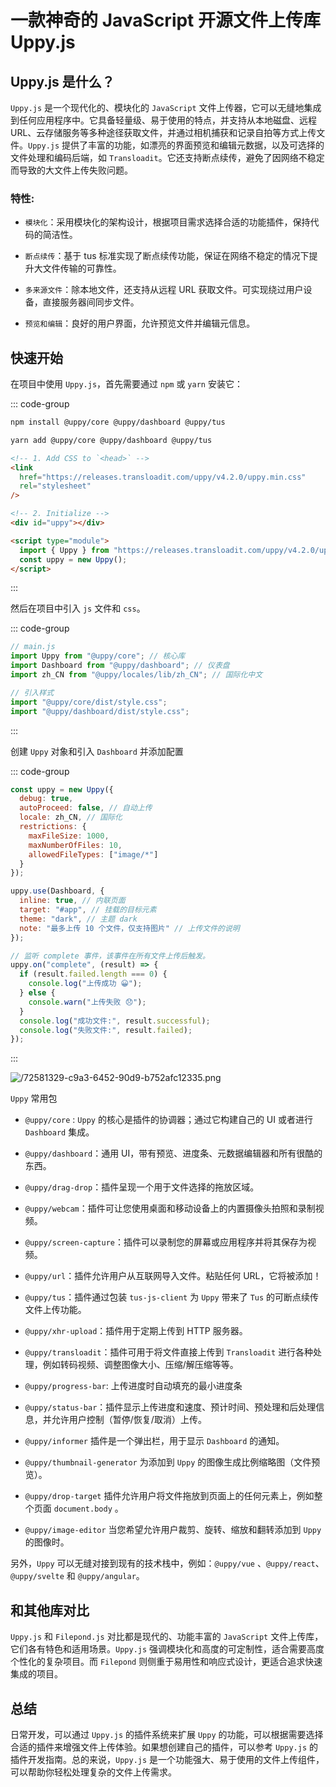 # 一款神奇的 JavaScript 开源文件上传库 Uppy.js

<article-info/>

## Uppy.js 是什么？

`Uppy.js` 是一个现代化的、模块化的 `JavaScript` 文件上传器，它可以无缝地集成到任何应用程序中。它具备轻量级、易于使用的特点，并支持从本地磁盘、远程 URL、云存储服务等多种途径获取文件，并通过相机捕获和记录自拍等方式上传文件。`Uppy.js` 提供了丰富的功能，如漂亮的界面预览和编辑元数据，以及可选择的文件处理和编码后端，如 `Transloadit`。它还支持断点续传，避免了因网络不稳定而导致的大文件上传失败问题。

<link-tag :linkList="[{linkType:'git', linkText:'Uppy.js',linkUrl:'https://github.com/transloadit/uppy'},{ linkText:'官方文档',linkUrl:'https://uppy.io/'}]"></link-tag>

### 特性:

- `模块化`：采用模块化的架构设计，根据项目需求选择合适的功能插件，保持代码的简洁性。

- `断点续传`：基于 tus 标准实现了断点续传功能，保证在网络不稳定的情况下提升大文件传输的可靠性。

- `多来源文件`：除本地文件，还支持从远程 URL 获取文件。可实现绕过用户设备，直接服务器间同步文件。

- `预览和编辑`：良好的用户界面，允许预览文件并编辑元信息。

## 快速开始

在项目中使用 `Uppy.js`，首先需要通过 `npm` 或 `yarn` 安装它：

::: code-group

```bash [npm]
npm install @uppy/core @uppy/dashboard @uppy/tus
```

```bash [yarn]
yarn add @uppy/core @uppy/dashboard @uppy/tus
```

```html [CDN]
<!-- 1. Add CSS to `<head>` -->
<link
  href="https://releases.transloadit.com/uppy/v4.2.0/uppy.min.css"
  rel="stylesheet"
/>

<!-- 2. Initialize -->
<div id="uppy"></div>

<script type="module">
  import { Uppy } from "https://releases.transloadit.com/uppy/v4.2.0/uppy.min.mjs";
  const uppy = new Uppy();
</script>
```

:::

然后在项目中引入 `js` 文件和 `css`。

::: code-group

```js
// main.js
import Uppy from "@uppy/core"; // 核心库
import Dashboard from "@uppy/dashboard"; // 仪表盘
import zh_CN from "@uppy/locales/lib/zh_CN"; // 国际化中文

// 引入样式
import "@uppy/core/dist/style.css";
import "@uppy/dashboard/dist/style.css";
```

:::

创建 `Uppy` 对象和引入 `Dashboard` 并添加配置

::: code-group

```js
const uppy = new Uppy({
  debug: true,
  autoProceed: false, // 自动上传
  locale: zh_CN, // 国际化
  restrictions: {
    maxFileSize: 1000,
    maxNumberOfFiles: 10,
    allowedFileTypes: ["image/*"]
  }
});

uppy.use(Dashboard, {
  inline: true, // 内联页面
  target: "#app", // 挂载的目标元素
  theme: "dark", // 主题 dark
  note: "最多上传 10 个文件，仅支持图片" // 上传文件的说明
});

// 监听 complete 事件，该事件在所有文件上传后触发。
uppy.on("complete", (result) => {
  if (result.failed.length === 0) {
    console.log("上传成功 😀");
  } else {
    console.warn("上传失败 😞");
  }
  console.log("成功文件:", result.successful);
  console.log("失败文件:", result.failed);
});
```

:::

![/72581329-c9a3-6452-90d9-b752afc12335.png](/72581329-c9a3-6452-90d9-b752afc12335.png)

`Uppy` 常用包

- `@uppy/core` : `Uppy` 的核心是插件的协调器；通过它构建自己的 UI 或者进行 `Dashboard` 集成。

- `@uppy/dashboard`：通用 UI，带有预览、进度条、元数据编辑器和所有很酷的东西。

- `@uppy/drag-drop`：插件呈现一个用于文件选择的拖放区域。

- `@uppy/webcam`：插件可让您使用桌面和移动设备上的内置摄像头拍照和录制视频。

- `@uppy/screen-capture`：插件可以录制您的屏幕或应用程序并将其保存为视频。

- `@uppy/url`：插件允许用户从互联网导入文件。粘贴任何 URL，它将被添加！

- `@uppy/tus`：插件通过包装 `tus-js-client` 为 `Uppy` 带来了 `Tus` 的可断点续传文件上传功能。

- `@uppy/xhr-upload`：插件用于定期上传到 HTTP 服务器。

- `@uppy/transloadit`：插件可用于将文件直接上传到 `Transloadit` 进行各种处理，例如转码视频、调整图像大小、压缩/解压缩等等。

- `@uppy/progress-bar`: 上传进度时自动填充的最小进度条

- `@uppy/status-bar`：插件显示上传进度和速度、预计时间、预处理和后处理信息，并允许用户控制（暂停/恢复/取消）上传。

- `@uppy/informer` 插件是一个弹出栏，用于显示 `Dashboard` 的通知。

- `@uppy/thumbnail-generator` 为添加到 `Uppy` 的图像生成比例缩略图（文件预览）。

- `@uppy/drop-target` 插件允许用户将文件拖放到页面上的任何元素上，例如整个页面 `document.body` 。

- `@uppy/image-editor` 当您希望允许用户裁剪、旋转、缩放和翻转添加到 `Uppy` 的图像时。

另外，`Uppy` 可以无缝对接到现有的技术栈中，例如：`@uppy/vue` 、`@uppy/react`、`@uppy/svelte` 和 `@uppy/angular`。

## 和其他库对比

`Uppy.js` 和 `Filepond.js` 对比都是现代的、功能丰富的 `JavaScript` 文件上传库，它们各有特色和适用场景。`Uppy.js` 强调模块化和高度的可定制性，适合需要高度个性化的复杂项目。而 `Filepond` 则侧重于易用性和响应式设计，更适合追求快速集成的项目。

## 总结

日常开发，可以通过 `Uppy.js` 的插件系统来扩展 `Uppy` 的功能，可以根据需要选择合适的插件来增强文件上传体验。如果想创建自己的插件，可以参考 `Uppy.js` 的插件开发指南。总的来说，`Uppy.js` 是一个功能强大、易于使用的文件上传组件，可以帮助你轻松处理复杂的文件上传需求。
